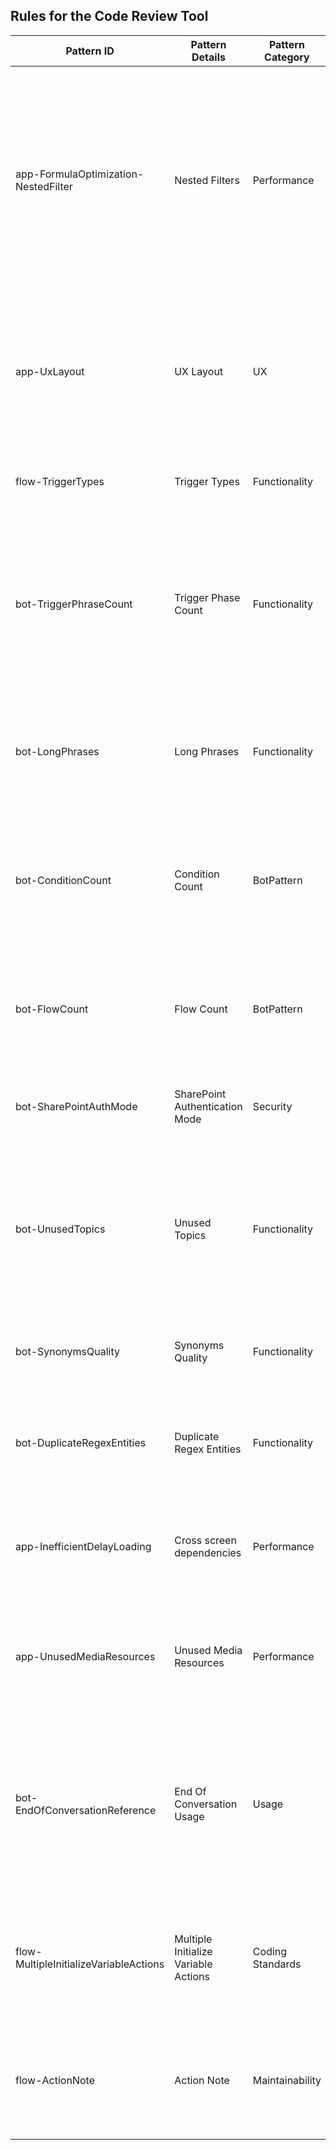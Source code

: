 ## Rules for the Code Review Tool

| Pattern ID                     | Pattern Details                | Pattern Category | Pattern Type   | Pattern Score | Pattern Severity | Pattern Description                                                                                                                                                                                                                     | Pattern Recommendation                                                                                                                                                                                                                 | Documentation Link                                                                                     |
|--------------------------------|--------------------------------|------------------|----------------|---------------|------------------|-----------------------------------------------------------------------------------------------------------------------------------------------------------------------------------------------------------------------------------------|-----------------------------------------------------------------------------------------------------------------------------------------------------------------------------------------------------------------------------------------|--------------------------------------------------------------------------------------------------------|
| app-FormulaOptimization-NestedFilter | Nested Filters             | Performance      | PowerAppsPattern | 1             | Medium           | Consider simplifying nested formulas with Search() and Filter() operations. Avoiding the nesting of these two together leads to a more compact/concise formula and performance improvement. | Simplify nested filters to improve performance. Combine multiple conditions into a single `Filter()` or `Search()` call to optimize data retrieval. Where possible, apply filtering at the data source level (e.g., using delegation-friendly queries) to improve performance and reduce processing load in Power Apps. |                                                                                                        |
| app-UxLayout                  | UX Layout                    | UX               | PowerAppsPattern | 1             | Low              | This pattern checks for use of layout containers in your app to determine if your app is responsive.                                                                                           | Using layout containers can significantly enhance the design and functionality of your apps. Responsive design, organized structure, improved accessibility, and enhanced performance are key benefits.                                 | [Link](https://learn.microsoft.com/powerapps/maker/canvas-apps/create-responsive-layout)             |
| flow-TriggerTypes             | Trigger Types               | Functionality    | FlowPattern     | 1             | Low              | Validate the types of triggers used in the flow.                                                                                                                                                                                        | Ensure that the triggers are appropriate for the intended use of the flow.                                                                                                                                                             | [Link](https://learn.microsoft.com/power-automate/trigger-types)                                                                            |
| bot-TriggerPhraseCount        | Trigger Phase Count          | Functionality    | BotPattern      | 1             | Medium           | Topics should contain at least 5-10 trigger phrases to ensure that the agent can effectively respond to a wide variety of user inputs. More trigger phrases improve the chances of the agent activating the correct topic.              | Ensure each topic has at least 5-10 trigger phrases.                                                                                                                                                                                    | [Link](https://learn.microsoft.com/microsoft-copilot-studio/guidance/trigger-phrases-best-practices#2) |
| bot-LongPhrases               | Long Phrases                | Functionality    | BotPattern      | 1             | Low              | Avoid long trigger phrases. Trigger phrases exceeding 10 words in length can have negative impact on the topic recognition and the agent performance.                                                                                   |                                                                                                                                                                                                                                         | [Link](https://learn.microsoft.com/microsoft-copilot-studio/guidance/trigger-phrases-best-practices#4) |
| bot-ConditionCount            | Condition Count             | BotPattern       | Medium         | 1             | Medium           | Avoid large amount of conditions per topic. Large amount of conditions within single topic can have negative impact on the agent performance.                                                                                          | Consider breaking the topic into subtopics and redirect the conversation to those subtopics to improve maintainability and ensure good performance.                                                                                     | [Link](https://learn.microsoft.com/microsoft-copilot-studio/guidance)                           |
| bot-FlowCount                 | Flow Count                  | BotPattern       | Medium         | 1             | Medium           | Avoid large amount of flows within an agent. Large amount of flows can increase latencies and have negative impact on the end user performance.                                                                                        | Recommendation is to avoid slow logic in a flow and limit the number of flows per agent to 10 or less if possible, to ensure good end user performance.                                                                                 |                                                                                                        |
| bot-SharePointAuthMode        | SharePoint Authentication Mode | Security         | High           | 1             | High             | SharePoint sites cannot be used as knowledge source unless the agent requires/allows authentication.                                                                                                                                   | Ensure that authentication is enabled for agents using SharePoint sites as knowledge source.                                                                                                                                           | [Link](https://learn.microsoft.com/microsoft-copilot-studio/guidance)                           |
| bot-UnusedTopics              | Unused Topics               | Functionality    | Medium         | 1             | Medium           | Topics that do not have trigger phrases and are not redirected to from other topics, are likely unused and could be removed.                                                                                                           | Unused topics clutter the user interface for the maker, and could be a source of confusion. Large amounts of unused topics could have impact on agent performance. After reviewing them and confirming that they are not in use, remove them. | [Link](https://learn.microsoft.com/microsoft-copilot-studio/guidance)                           |
| bot-SynonymsQuality           | Synonyms Quality            | Functionality    | Medium         | 1             | Medium           | Synonyms should be keywords only, and entering longer phrases as synonyms should be avoided.                                                                                                                                           | Make sure to only enter keywords as synonyms. In most cases they should be single word in length.                                                                                                                                      | [Link](https://learn.microsoft.com/microsoft-copilot-studio/guidance)                           |
| bot-DuplicateRegexEntities    | Duplicate Regex Entities    | Functionality    | Medium         | 1             | Medium           | Different entities should not have the same exact regular expression pattern.                                                                                                                                                          | Regular expressions for entities should be unique within single agent. Having multiple entities with same pattern can be a source of confusion or conflict.                                                                             | [Link](https://learn.microsoft.com/microsoft-copilot-studio/guidance)                           |
| app-InefficientDelayLoading   | Cross screen dependencies   | Performance      | Medium         | 1             | Medium           | Cross page references force the load of additional screens if one screen has a dependency on a control in a different screen.                                                                                                          | Keep cross screen dependencies between screens low. Use variable & collection rather than values from controls properties.                                                                                                              | [Link](https://learn.microsoft.com/power-apps/maker/canvas-apps/fast-app-page-load)             |
| app-UnusedMediaResources      | Unused Media Resources      | Performance      | Low            | 1             | Low              | The app contains media (.jpg, .jpeg, .gif, .png, .bmp, .tif, .tiff, .svg, .wav, .mp3, .mp4) that have been uploaded to the app but not used in any screen.                                                                               | You can remove all unused media from the app to clean up or reduce the size of the app using the "Remove unused media" option.                                                                                                           | [Link](https://learn.microsoft.com/power-apps/maker/canvas-apps/add-images-pictures-audio-video) |
| bot-EndOfConversationReference | End Of Conversation Usage  | Usage            | High           | 1             | High             | Checks if there is at least one End Of Conversation topic (with CancelOtherTopics and a Resolved outcome), and at least one topic referencing it.                                                                                      | Ensure you have an EndOfConversation topic with 'startBehavior: CancelOtherTopics' and conversationOutcome: ResolvedImplied Or conversationOutcome: ResolvedConfirmed and it is referenced by at least one topic to properly end the conversation. | [Link](https://learn.microsoft.com/microsoft-copilot-studio/guidance)                           |
| flow-MultipleInitializeVariableActions | Multiple Initialize Variable Actions | Coding Standards | Low            | 1             | Low              | Check if 'Initialize Variable' actions are used more than once. Combine them into one action for efficiency or use parallel initialization for faster execution.                                                                        | Combine multiple 'InitializeVariable' actions into a single 'InitializeVariable' action of type object or use parallel initialization for faster execution.                                                                             | [Link](https://learn.microsoft.com/power-automate/guidance/coding-guidelines/use-data-operations#json-variables-vs-individual-variables) |
| flow-ActionNote               | Action Note                | Maintainability  | Low            | 1             | Low              | Ensure every action has a non-empty description. Adding meaningful notes/descriptions enhances documentation and maintainability.                                                                                                       | Add meaningful notes/descriptions to all actions for better documentation and maintainability.                                                                                                                                         | [Link](https://learn.microsoft.com/power-automate/guidance/coding-guidelines/use-peekcode-addnotes#add-notes) |

